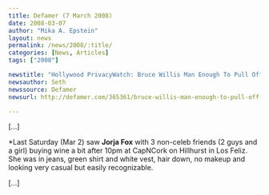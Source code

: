 ```yaml
---
title: Defamer (7 March 2008)
date: 2008-03-07
author: "Mika A. Epstein"
layout: news
permalink: /news/2008/:title/
categories: [News, Articles]
tags: ["2008"]

newstitle: "Hollywood PrivacyWatch: Bruce Willis Man Enough To Pull Off Lavender"
newsauthor: Seth
newssource: Defamer
newsurl: http://defamer.com/365361/bruce-willis-man-enough-to-pull-off-lavender

---
```


[...]

*Last Saturday (Mar 2) saw **Jorja Fox** with 3 non-celeb friends (2 guys and a girl) buying wine a bit after 10pm at CapNCork on Hillhurst in Los Feliz. She was in jeans, green shirt and white vest, hair down, no makeup and looking very casual but easily recognizable.

[...]
